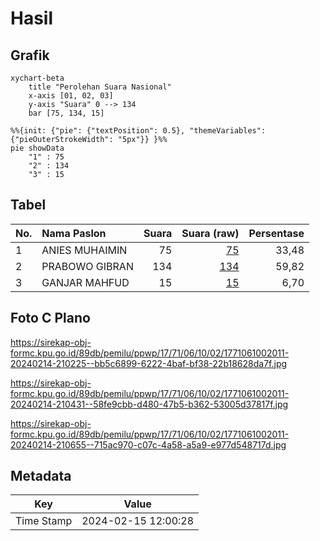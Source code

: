# Hasil

## Grafik

```mermaid
xychart-beta
    title "Perolehan Suara Nasional"
    x-axis [01, 02, 03]
    y-axis "Suara" 0 --> 134
    bar [75, 134, 15]
```

```mermaid
%%{init: {"pie": {"textPosition": 0.5}, "themeVariables": {"pieOuterStrokeWidth": "5px"}} }%%
pie showData
    "1" : 75
    "2" : 134
    "3" : 15
```

## Tabel

| No. | Nama Paslon    | Suara | Suara (raw) | Persentase |
|:--- |:-------------- | -----:| -----------:| ----------:|
| 1   | ANIES MUHAIMIN | 75    | [75][p-1]   | 33,48      |
| 2   | PRABOWO GIBRAN | 134   | [134][p-2]  | 59,82      |
| 3   | GANJAR MAHFUD  | 15    | [15][p-3]   | 6,70       |


[p-1]: https://github.com/gigit-pemilu/pemilu-2024/blob/main/pilpres/hitung-suara/sub/17-bengkulu/sub/71-kota-bengkulu/sub/06-ratu-agung/sub/1002-tanah-patah/sub/011-tps/sub/paslon-1.txt
[p-2]: https://github.com/gigit-pemilu/pemilu-2024/blob/main/pilpres/hitung-suara/sub/17-bengkulu/sub/71-kota-bengkulu/sub/06-ratu-agung/sub/1002-tanah-patah/sub/011-tps/sub/paslon-2.txt
[p-3]: https://github.com/gigit-pemilu/pemilu-2024/blob/main/pilpres/hitung-suara/sub/17-bengkulu/sub/71-kota-bengkulu/sub/06-ratu-agung/sub/1002-tanah-patah/sub/011-tps/sub/paslon-3.txt

## Foto C Plano

https://sirekap-obj-formc.kpu.go.id/89db/pemilu/ppwp/17/71/06/10/02/1771061002011-20240214-210225--bb5c6899-6222-4baf-bf38-22b18628da7f.jpg

https://sirekap-obj-formc.kpu.go.id/89db/pemilu/ppwp/17/71/06/10/02/1771061002011-20240214-210431--58fe9cbb-d480-47b5-b362-53005d37817f.jpg

https://sirekap-obj-formc.kpu.go.id/89db/pemilu/ppwp/17/71/06/10/02/1771061002011-20240214-210655--715ac970-c07c-4a58-a5a9-e977d548717d.jpg


## Metadata

| Key        | Value               |
| ---------- | ------------------- |
| Time Stamp | 2024-02-15 12:00:28 |



